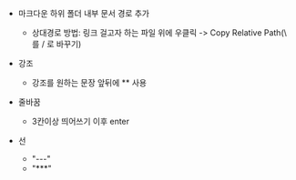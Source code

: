 - 마크다운 하위 폴더 내부 문서 경로 추가
    - 상대경로 방법: 링크 걸고자 하는 파일 위에 우클릭 -> Copy Relative Path(\ 를 / 로 바꾸기)

- 강조
    - 강조를 원하는 문장 앞뒤에 ** 사용

- 줄바꿈
    - 3칸이상 띄어쓰기 이후 enter

- 선
    - "---"
    - "***"
